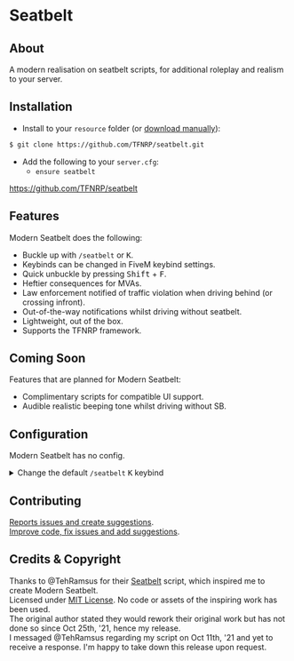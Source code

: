 # Seatbelt

## About

A modern realisation on seatbelt scripts, for additional roleplay and realism to your server.  

## Installation

- Install to your `resource` folder (or [download manually](https://github.com/TFNRP/seatbelt/archive/refs/heads/main.zip)):

```bash
$ git clone https://github.com/TFNRP/seatbelt.git
```

- Add the following to your `server.cfg`:
  - `ensure seatbelt`

https://github.com/TFNRP/seatbelt

## Features

Modern Seatbelt does the following:

- Buckle up with `/seatbelt` or <kbd>K</kbd>.
- Keybinds can be changed in FiveM keybind settings.
- Quick unbuckle by pressing <kbd>Shift</kbd> + <kbd>F</kbd>.
- Heftier consequences for MVAs.
- Law enforcement notified of traffic violation
  when driving behind (or crossing infront).
- Out-of-the-way notifications whilst driving
  without seatbelt.
- Lightweight, out of the box.
- Supports the TFNRP framework.

## Coming Soon

Features that are planned for Modern Seatbelt:

- Complimentary scripts for compatible UI support.
- Audible realistic beeping tone whilst driving without SB.

## Configuration

Modern Seatbelt has no config.

<details>
<summary>Change the default <code>/seatbelt</code> <kbd>K</kbd> keybind</summary>

Go to [client.lua:8:56](https://github.com/TFNRP/seatbelt/blob/main/client.lua#L8) (line 8, character 56) and change `k` to anything from [the documentation](https://docs.fivem.net/docs/game-references/input-mapper-parameter-ids/keyboard) (or anything from `A-Z`)

</details>

## Contributing

[Reports issues and create suggestions](https://github.com/TFNRP/seatbelt/issues).  
[Improve code, fix issues and add suggestions](https://github.com/TFNRP/seatbelt/pulls).

## Credits & Copyright

Thanks to @TehRamsus for their [Seatbelt](https://github.com/TehRamsus/Seatbelt) script, which inspired me to create Modern Seatbelt.  
Licensed under [MIT License](https://github.com/TFNRP/seatbelt/blob/main/LICENSE). No code or assets of the inspiring work has been used.  
The original author stated they would rework their original work but has not done so since Oct 25th, '21, hence my release.  
I messaged @TehRamsus regarding my script on Oct 11th, '21 and yet to receive a response. I'm happy to take down this release upon request.